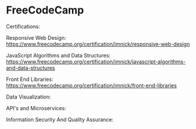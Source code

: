 # FreeCodeCamp
 
Certifications: 

Responsive Web Design: https://www.freecodecamp.org/certification/imnick/responsive-web-design

JavaScript Algorithms and Data Structures: https://www.freecodecamp.org/certification/imnick/javascript-algorithms-and-data-structures

Front End Libraries: https://www.freecodecamp.org/certification/imnick/front-end-libraries

Data Visualization: 

API's and Microservices:

Information Security And Quality Assurance: 
